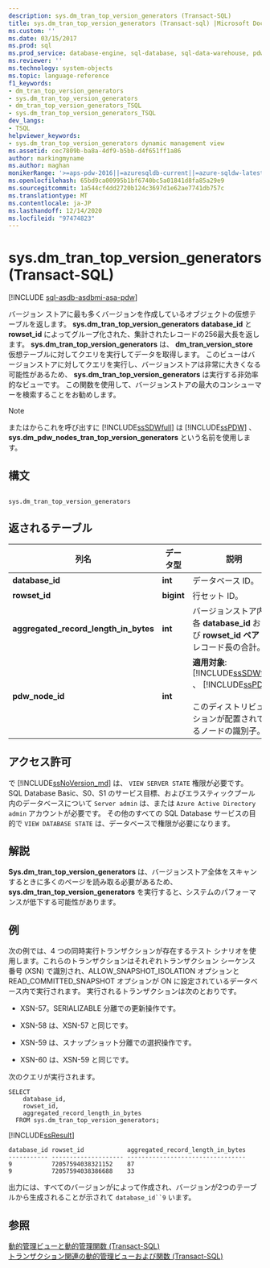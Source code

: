 ```yaml
---
description: sys.dm_tran_top_version_generators (Transact-SQL)
title: sys.dm_tran_top_version_generators (Transact-sql) |Microsoft Docs
ms.custom: ''
ms.date: 03/15/2017
ms.prod: sql
ms.prod_service: database-engine, sql-database, sql-data-warehouse, pdw
ms.reviewer: ''
ms.technology: system-objects
ms.topic: language-reference
f1_keywords:
- dm_tran_top_version_generators
- sys.dm_tran_top_version_generators
- dm_tran_top_version_generators_TSQL
- sys.dm_tran_top_version_generators_TSQL
dev_langs:
- TSQL
helpviewer_keywords:
- sys.dm_tran_top_version_generators dynamic management view
ms.assetid: cec7809b-ba8a-4df9-b5bb-d4f651ff1a86
author: markingmyname
ms.author: maghan
monikerRange: '>=aps-pdw-2016||=azuresqldb-current||=azure-sqldw-latest||>=sql-server-2016||>=sql-server-linux-2017||=azuresqldb-mi-current'
ms.openlocfilehash: 65bd9ca00995b1bf6740bc5a01841d8fa85a29e9
ms.sourcegitcommit: 1a544cf4dd2720b124c3697d1e62ae7741db757c
ms.translationtype: MT
ms.contentlocale: ja-JP
ms.lasthandoff: 12/14/2020
ms.locfileid: "97474823"
---
```

# <a name="sysdm_tran_top_version_generators-transact-sql"></a>sys.dm_tran_top_version_generators (Transact-SQL)
[!INCLUDE [sql-asdb-asdbmi-asa-pdw](../../includes/applies-to-version/sql-asdb-asdbmi-asa-pdw.md)]

  バージョン ストアに最も多くバージョンを作成しているオブジェクトの仮想テーブルを返します。 **sys.dm_tran_top_version_generators** **database_id** と **rowset_id** によってグループ化された、集計されたレコードの256最大長を返します。 **sys.dm_tran_top_version_generators** は、 **dm_tran_version_store** 仮想テーブルに対してクエリを実行してデータを取得します。 このビューはバージョンストアに対してクエリを実行し、バージョンストアは非常に大きくなる可能性があるため、 **sys.dm_tran_top_version_generators** は実行する非効率的なビューです。 この関数を使用して、バージョンストアの最大のコンシューマーを検索することをお勧めします。  
  
> [!NOTE]  
>  またはからこれを呼び出すに [!INCLUDE[ssSDWfull](../../includes/sssdwfull-md.md)] は [!INCLUDE[ssPDW](../../includes/sspdw-md.md)] 、 **sys.dm_pdw_nodes_tran_top_version_generators** という名前を使用します。  
  
## <a name="syntax"></a>構文  
  
```  
  
sys.dm_tran_top_version_generators  
```  
  
## <a name="table-returned"></a>返されるテーブル  
  
|列名|データ型|説明|  
|-----------------|---------------|-----------------|  
|**database_id**|**int**|データベース ID。|  
|**rowset_id**|**bigint**|行セット ID。|  
|**aggregated_record_length_in_bytes**|**int**|バージョンストア内の各 **database_id** および **rowset_id ペア** のレコード長の合計。|  
|**pdw_node_id**|**int**|**適用対象**: [!INCLUDE[ssSDWfull](../../includes/sssdwfull-md.md)] 、 [!INCLUDE[ssPDW](../../includes/sspdw-md.md)]<br /><br /> このディストリビューションが配置されているノードの識別子。|  
  
## <a name="permissions"></a>アクセス許可

で [!INCLUDE[ssNoVersion_md](../../includes/ssnoversion-md.md)] は、 `VIEW SERVER STATE` 権限が必要です。   
SQL Database Basic、S0、S1 のサービス目標、およびエラスティックプール内のデータベースについて `Server admin` は、または `Azure Active Directory admin` アカウントが必要です。 その他のすべての SQL Database サービスの目的で `VIEW DATABASE STATE` は、データベースで権限が必要になります。   

## <a name="remarks"></a>解説  
 **Sys.dm_tran_top_version_generators** は、バージョンストア全体をスキャンするときに多くのページを読み取る必要があるため、 **sys.dm_tran_top_version_generators** を実行すると、システムのパフォーマンスが低下する可能性があります。  
  
## <a name="examples"></a>例  
 次の例では、4 つの同時実行トランザクションが存在するテスト シナリオを使用します。これらのトランザクションはそれぞれトランザクション シーケンス番号 (XSN) で識別され、ALLOW_SNAPSHOT_ISOLATION オプションと READ_COMMITTED_SNAPSHOT オプションが ON に設定されているデータベース内で実行されます。 実行されるトランザクションは次のとおりです。  
  
-   XSN-57。SERIALIZABLE 分離での更新操作です。  
  
-   XSN-58 は、XSN-57 と同じです。  
  
-   XSN-59 は、スナップショット分離での選択操作です。  
  
-   XSN-60 は、XSN-59 と同じです。  
  
 次のクエリが実行されます。  
  
```  
SELECT  
    database_id,  
    rowset_id,  
    aggregated_record_length_in_bytes  
  FROM sys.dm_tran_top_version_generators;  
```  
  
 [!INCLUDE[ssResult](../../includes/ssresult-md.md)]  
  
```  
database_id rowset_id            aggregated_record_length_in_bytes  
----------- -------------------- ---------------------------------  
9           72057594038321152    87  
9           72057594038386688    33  
```  
  
 出力には、すべてのバージョンがによって作成され、バージョンが2つのテーブルから生成されることが示されて `database_id``9` います。  
  
## <a name="see-also"></a>参照  
 [動的管理ビューと動的管理関数 &#40;Transact-SQL&#41;](~/relational-databases/system-dynamic-management-views/system-dynamic-management-views.md)   
 [トランザクション関連の動的管理ビューおよび関数 &#40;Transact-SQL&#41;](../../relational-databases/system-dynamic-management-views/transaction-related-dynamic-management-views-and-functions-transact-sql.md)  
  
  


